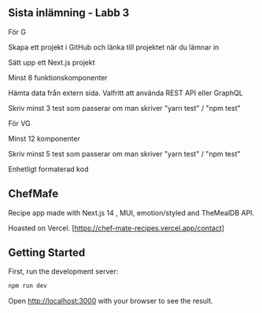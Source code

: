 ## Sista inlämning - Labb 3

För G

Skapa ett projekt i GitHub och länka till projektet när du lämnar in

Sätt upp ett Next.js projekt

Minst 8 funktionskomponenter

Hämta data från extern sida. Valfritt att använda REST API eller GraphQL

Skriv minst 3 test som passerar om man skriver "yarn test" / "npm test"

För VG

Minst 12 komponenter

Skriv minst 5 test som passerar om man skriver "yarn test" / "npm test"

Enhetligt formaterad kod

## ChefMafe

Recipe app made with Next.js 14 , MUI, emotion/styled and TheMealDB API.

Hoasted on Vercel. [https://chef-mate-recipes.vercel.app/contact]

## Getting Started

First, run the development server:

```bash
npm run dev
```

Open [http://localhost:3000](http://localhost:3000) with your browser to see the result.
